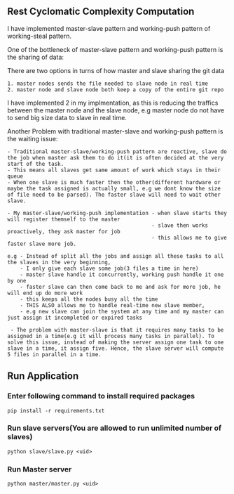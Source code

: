 ## Rest Cyclomatic Complexity Computation
I have implemented master-slave pattern and working-push pattern of working-steal pattern.

One of the bottleneck of master-slave pattern and working-push pattern is the sharing of data:

There are two options in turns of how master and slave sharing the git data

    1. master nodes sends the file needed to slave node in real time
    2. master node and slave node both keep a copy of the entire git repo

I have implemented 2 in my implmentation, as this is reducing the traffics between the master node and the slave node, e.g master node do not have to send big size data to slave in real time.


Another Problem with traditional master-slave and working-push pattern is the waiting issue:

    - Traditional master-slave/working-push pattern are reactive, slave do the job when master ask them to do it(it is often decided at the very start of the task. 
    - This means all slaves get same amount of work which stays in their queue
    - When one slave is much faster then the other(different hardware or maybe the task assigned is actually small, e.g we dont know the size of file need to be parsed). The faster slave will need to wait other slave.

    - My master-slave/working-push implementation - when slave starts they will register themself to the master
                                                  - slave then works proactively, they ask master for job
                                                  - this allows me to give faster slave more job.

    e.g - Instead of split all the jobs and assign all these tasks to all the slaves in the very beginning,
        - I only give each slave some job(3 files a time in here)
        - master slave handle it concurrently, working push handle it one by one
        - faster slave can then come back to me and ask for more job, he will end up do more work
        - this keeps all the nodes busy all the time
        - THIS ALSO allows me to handle real-time new slave member,
        - e.g new slave can join the system at any time and my master can just assign it incompleted or expired tasks
        
     - The problem with master-slave is that it requires many tasks to be assigned in a time(e.g it will process many tasks in parallel). To solve this issue, instead of making the server assign one task to one slave in a time, it assign five. Hence, the slave server will compute 5 files in parallel in a time.

## Run Application

### Enter following command to install required packages
    
    pip install -r requirements.txt

### Run slave servers(You are allowed to run unlimited number of slaves)

    python slave/slave.py <uid>
    
### Run Master server

    python master/master.py <uid>
    
    
    
